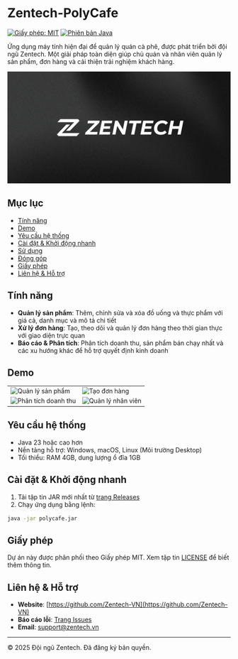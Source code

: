 # Zentech-PolyCafe

[![Giấy phép: MIT](https://img.shields.io/badge/License-MIT-yellow.svg)](https://opensource.org/licenses/MIT) [![Phiên bản Java](https://img.shields.io/badge/Java-23-orange)](https://www.oracle.com/java/)

Ứng dụng máy tính hiện đại để quản lý quán cà phê, được phát triển bởi đội ngũ Zentech. Một giải pháp toàn diện giúp chủ quán và nhân viên quản lý sản phẩm, đơn hàng và cải thiện trải nghiệm khách hàng.

![Banner ZENTECH](/readme/Zentech-main.jpg)

## Mục lục

- [Tính năng](#tính-năng)
- [Demo](#demo)
- [Yêu cầu hệ thống](#yêu-cầu-hệ-thống)
- [Cài đặt & Khởi động nhanh](#cài-đặt--khởi-động-nhanh)
- [Sử dụng](#sử-dụng)
- [Đóng góp](#đóng-góp)
- [Giấy phép](#giấy-phép)
- [Liên hệ & Hỗ trợ](#liên-hệ--hỗ-trợ)

## Tính năng

- **Quản lý sản phẩm**: Thêm, chỉnh sửa và xóa đồ uống và thực phẩm với giá cả, danh mục và mô tả chi tiết
- **Xử lý đơn hàng**: Tạo, theo dõi và quản lý đơn hàng theo thời gian thực với giao diện trực quan
- **Báo cáo & Phân tích**: Phân tích doanh thu, sản phẩm bán chạy nhất và các xu hướng khác để hỗ trợ quyết định kinh doanh

## Demo

| | |
|---|---|
| ![Quản lý sản phẩm](docs/img/placeholder1.png) | ![Tạo đơn hàng](docs/img/placeholder2.png) |
| ![Phân tích doanh thu](docs/img/placeholder3.png) | ![Quản lý nhân viên](docs/img/placeholder4.png) |

## Yêu cầu hệ thống

- Java 23 hoặc cao hơn
- Nền tảng hỗ trợ: Windows, macOS, Linux (Môi trường Desktop)
- Tối thiểu: RAM 4GB, dung lượng ổ đĩa 1GB

## Cài đặt & Khởi động nhanh

1. Tải tập tin JAR mới nhất từ [trang Releases](https://github.com/Zentech-VN/Zentech-PolyCafe/releases)
2. Chạy ứng dụng bằng lệnh:

```bash
java -jar polycafe.jar
```

## Giấy phép

Dự án này được phân phối theo Giấy phép MIT. Xem tập tin [LICENSE](LICENSE) để biết thêm thông tin.

## Liên hệ & Hỗ trợ

- **Website**: [https://github.com/Zentech-VN](https://github.com/Zentech-VN)
- **Báo cáo lỗi**: [Trang Issues](https://github.com/Zentech-VN/Zentech-PolyCafe/issues)
- **Email**: support@zentech.vn

---

&copy; 2025 Đội ngũ Zentech. Đã đăng ký bản quyền.
